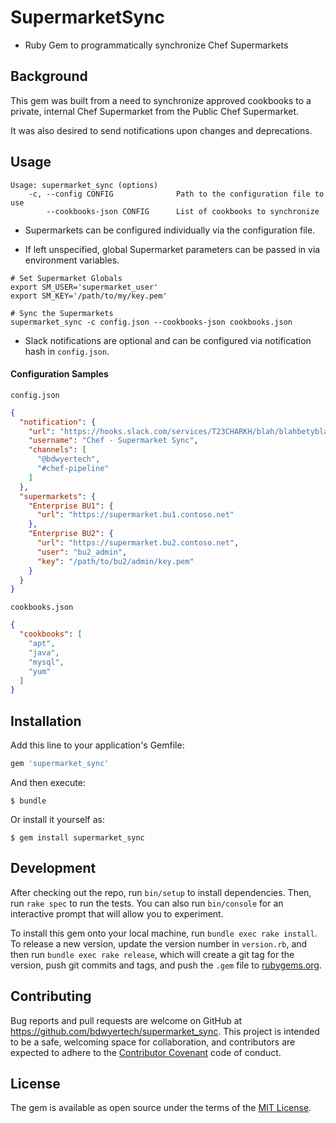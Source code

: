 # SupermarketSync
* Ruby Gem to programmatically synchronize Chef Supermarkets

## Background
This gem was built from a need to synchronize approved cookbooks to a private, internal Chef Supermarket from the Public Chef Supermarket.

It was also desired to send notifications upon changes and deprecations.

## Usage

```shell
Usage: supermarket_sync (options)
    -c, --config CONFIG              Path to the configuration file to use
        --cookbooks-json CONFIG      List of cookbooks to synchronize
```

* Supermarkets can be configured individually via the configuration file.

* If left unspecified, global Supermarket parameters can be passed in via environment variables.

```
# Set Supermarket Globals
export SM_USER='supermarket_user'
export SM_KEY='/path/to/my/key.pem'

# Sync the Supermarkets
supermarket_sync -c config.json --cookbooks-json cookbooks.json
```

* Slack notifications are optional and can be configured via notification hash in `config.json`.

#### Configuration Samples

`config.json`
```json
{
  "notification": {
    "url": "https://hooks.slack.com/services/T23CHARKH/blah/blahbetyblah",
    "username": "Chef - Supermarket Sync",
    "channels": [
      "@bdwyertech",
      "#chef-pipeline"
    ]
  },
  "supermarkets": {
    "Enterprise BU1": {
      "url": "https://supermarket.bu1.contoso.net"
    },
    "Enterprise BU2": {
      "url": "https://supermarket.bu2.contoso.net",
      "user": "bu2_admin",
      "key": "/path/to/bu2/admin/key.pem"
    }
  }
}
```

`cookbooks.json`
```json
{
  "cookbooks": [
    "apt",
    "java",
    "mysql",
    "yum"
  ]
}
```

## Installation

Add this line to your application's Gemfile:

```ruby
gem 'supermarket_sync'
```

And then execute:

    $ bundle

Or install it yourself as:

    $ gem install supermarket_sync


## Development

After checking out the repo, run `bin/setup` to install dependencies. Then, run `rake spec` to run the tests. You can also run `bin/console` for an interactive prompt that will allow you to experiment.

To install this gem onto your local machine, run `bundle exec rake install`. To release a new version, update the version number in `version.rb`, and then run `bundle exec rake release`, which will create a git tag for the version, push git commits and tags, and push the `.gem` file to [rubygems.org](https://rubygems.org).

## Contributing

Bug reports and pull requests are welcome on GitHub at https://github.com/bdwyertech/supermarket_sync. This project is intended to be a safe, welcoming space for collaboration, and contributors are expected to adhere to the [Contributor Covenant](http://contributor-covenant.org) code of conduct.


## License

The gem is available as open source under the terms of the [MIT License](http://opensource.org/licenses/MIT).
